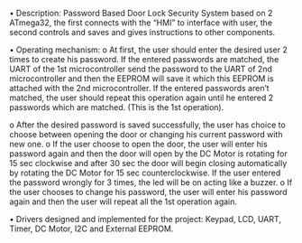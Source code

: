 •	Description: Password Based Door Lock Security System based on 2 ATmega32, the first connects with the “HMI” to interface with user, the second controls and saves and gives instructions to other components.

•	Operating mechanism:
o	At first, the user should enter the desired user 2 times to create his password. If the entered passwords are matched, the UART of the 1st microcontroller send the password to the UART of 2nd microcontroller and then the EEPROM will save it which this EEPROM is attached with the 2nd microcontroller. If the entered passwords aren’t matched, the user should repeat this operation again until he entered 2 passwords which are matched. (This is the 1st operation).

o	After the desired password is saved successfully, the user has choice to choose between opening the door or changing his current password with new one.
o	If the user choose to open the door, the user will enter his password again and then the door will open by the DC Motor is rotating for 15 sec clockwise and after 30 sec the door will begin closing automatically by rotating the DC Motor for 15 sec counterclockwise. If the user entered the password wrongly for 3 times, the led will be on acting like a buzzer.
o	If the user chooses to change his password, the user will enter his password again and then the user will repeat all the 1st operation again.

•	Drivers designed and implemented for the project: Keypad, LCD, UART, Timer, DC Motor, I2C and External EEPROM.
